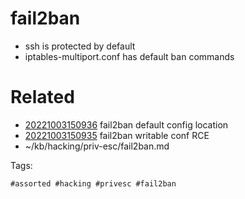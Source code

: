 # fail2ban
- ssh is protected by default
- iptables-multiport.conf has default ban commands

# Related

- [20221003150936](/zet/20221003150936/README.md) fail2ban default config location
- [20221003150935](/zet/20221003150935/README.md) fail2ban writable conf RCE
- ~/kb/hacking/priv-esc/fail2ban.md

Tags:

    #assorted #hacking #privesc #fail2ban

